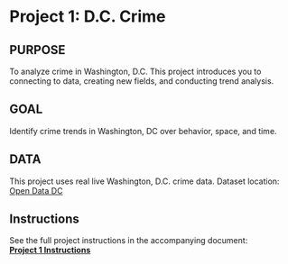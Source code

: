 # Project 1: D.C. Crime

## PURPOSE 
To analyze crime in Washington, D.C. This project introduces you to connecting to data, creating new fields, and conducting trend analysis.

## GOAL
Identify crime trends in Washington, DC over behavior, space, and time.

## DATA
This project uses real live Washington, D.C. crime data.
Dataset location: [Open Data DC](https://opendata.dc.gov/)

## Instructions
See the full project instructions in the accompanying document:  
**[Project 1 Instructions](instructions/Project1_Instructions.pdf)**

